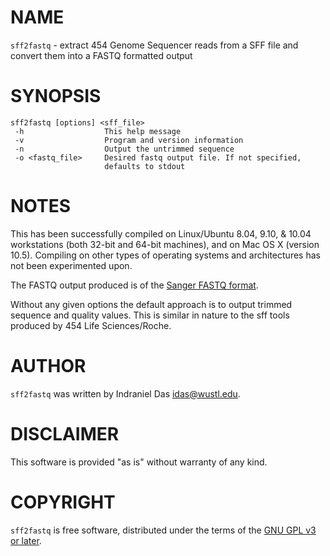 # NAME

`sff2fastq` - extract 454 Genome Sequencer reads from a SFF file and convert them into a FASTQ formatted output

# SYNOPSIS

    sff2fastq [options] <sff_file>
     -h                  This help message   
     -v                  Program and version information
     -n                  Output the untrimmed sequence
     -o <fastq_file>     Desired fastq output file. If not specified, 
                         defaults to stdout

# NOTES

This has been successfully compiled on Linux/Ubuntu 8.04, 9.10, & 10.04
workstations (both 32-bit and 64-bit machines), and on Mac OS X (version
10.5).  Compiling on other types of operating systems and architectures
has not been experimented upon.

The FASTQ output produced is of the [Sanger FASTQ
format](http://maq.sourceforge.net/fastq.shtml).

Without any given options the default approach is to output trimmed
sequence and quality values.  This is similar in nature to the sff tools
produced by 454 Life Sciences/Roche.

# AUTHOR

`sff2fastq` was written by Indraniel Das <idas@wustl.edu>. 

# DISCLAIMER

This software is provided "as is" without warranty of any kind.

# COPYRIGHT

`sff2fastq` is free software, distributed under the terms of the [GNU GPL v3 or later](http://gnu.org/licenses/gpl.html).
